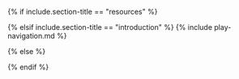 {% if include.section-title == "resources" %}  
</div>
</div>
</div>
</div>

{% elsif include.section-title == "introduction" %}
{% include play-navigation.md %}    
</div>
</div>
</div>

{% else %}   
</div>
</div>
</div>
{% endif %}
